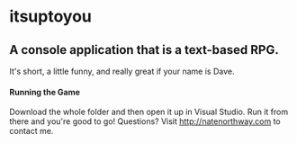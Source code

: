 # itsuptoyou
## A console application that is a text-based RPG.
It's short, a little funny, and really great if your name is Dave.
#### Running the Game
Download the whole folder and then open it up in Visual Studio. Run it from there and you're good to go!
Questions? Visit http://natenorthway.com to contact me.
